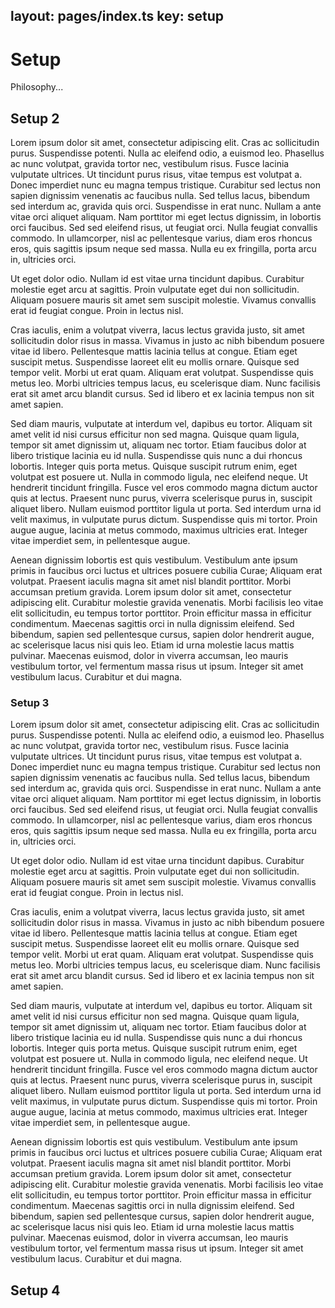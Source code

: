 layout: pages/index.ts
key: setup
---

# Setup

Philosophy...

## Setup 2

Lorem ipsum dolor sit amet, consectetur adipiscing elit. Cras ac sollicitudin purus. Suspendisse potenti. Nulla ac eleifend odio, a euismod leo. Phasellus ac nunc volutpat, gravida tortor nec, vestibulum risus. Fusce lacinia vulputate ultrices. Ut tincidunt purus risus, vitae tempus est volutpat a. Donec imperdiet nunc eu magna tempus tristique. Curabitur sed lectus non sapien dignissim venenatis ac faucibus nulla. Sed tellus lacus, bibendum sed interdum ac, gravida quis orci. Suspendisse in erat nunc. Nullam a ante vitae orci aliquet aliquam. Nam porttitor mi eget lectus dignissim, in lobortis orci faucibus. Sed sed eleifend risus, ut feugiat orci. Nulla feugiat convallis commodo. In ullamcorper, nisl ac pellentesque varius, diam eros rhoncus eros, quis sagittis ipsum neque sed massa. Nulla eu ex fringilla, porta arcu in, ultricies orci.

Ut eget dolor odio. Nullam id est vitae urna tincidunt dapibus. Curabitur molestie eget arcu at sagittis. Proin vulputate eget dui non sollicitudin. Aliquam posuere mauris sit amet sem suscipit molestie. Vivamus convallis erat id feugiat congue. Proin in lectus nisl.

Cras iaculis, enim a volutpat viverra, lacus lectus gravida justo, sit amet sollicitudin dolor risus in massa. Vivamus in justo ac nibh bibendum posuere vitae id libero. Pellentesque mattis lacinia tellus at congue. Etiam eget suscipit metus. Suspendisse laoreet elit eu mollis ornare. Quisque sed tempor velit. Morbi ut erat quam. Aliquam erat volutpat. Suspendisse quis metus leo. Morbi ultricies tempus lacus, eu scelerisque diam. Nunc facilisis erat sit amet arcu blandit cursus. Sed id libero et ex lacinia tempus non sit amet sapien.

Sed diam mauris, vulputate at interdum vel, dapibus eu tortor. Aliquam sit amet velit id nisi cursus efficitur non sed magna. Quisque quam ligula, tempor sit amet dignissim ut, aliquam nec tortor. Etiam faucibus dolor at libero tristique lacinia eu id nulla. Suspendisse quis nunc a dui rhoncus lobortis. Integer quis porta metus. Quisque suscipit rutrum enim, eget volutpat est posuere ut. Nulla in commodo ligula, nec eleifend neque. Ut hendrerit tincidunt fringilla. Fusce vel eros commodo magna dictum auctor quis at lectus. Praesent nunc purus, viverra scelerisque purus in, suscipit aliquet libero. Nullam euismod porttitor ligula ut porta. Sed interdum urna id velit maximus, in vulputate purus dictum. Suspendisse quis mi tortor. Proin augue augue, lacinia at metus commodo, maximus ultricies erat. Integer vitae imperdiet sem, in pellentesque augue.

Aenean dignissim lobortis est quis vestibulum. Vestibulum ante ipsum primis in faucibus orci luctus et ultrices posuere cubilia Curae; Aliquam erat volutpat. Praesent iaculis magna sit amet nisl blandit porttitor. Morbi accumsan pretium gravida. Lorem ipsum dolor sit amet, consectetur adipiscing elit. Curabitur molestie gravida venenatis. Morbi facilisis leo vitae elit sollicitudin, eu tempus tortor porttitor. Proin efficitur massa in efficitur condimentum. Maecenas sagittis orci in nulla dignissim eleifend. Sed bibendum, sapien sed pellentesque cursus, sapien dolor hendrerit augue, ac scelerisque lacus nisi quis leo. Etiam id urna molestie lacus mattis pulvinar. Maecenas euismod, dolor in viverra accumsan, leo mauris vestibulum tortor, vel fermentum massa risus ut ipsum. Integer sit amet vestibulum lacus. Curabitur et dui magna.

### Setup 3

Lorem ipsum dolor sit amet, consectetur adipiscing elit. Cras ac sollicitudin purus. Suspendisse potenti. Nulla ac eleifend odio, a euismod leo. Phasellus ac nunc volutpat, gravida tortor nec, vestibulum risus. Fusce lacinia vulputate ultrices. Ut tincidunt purus risus, vitae tempus est volutpat a. Donec imperdiet nunc eu magna tempus tristique. Curabitur sed lectus non sapien dignissim venenatis ac faucibus nulla. Sed tellus lacus, bibendum sed interdum ac, gravida quis orci. Suspendisse in erat nunc. Nullam a ante vitae orci aliquet aliquam. Nam porttitor mi eget lectus dignissim, in lobortis orci faucibus. Sed sed eleifend risus, ut feugiat orci. Nulla feugiat convallis commodo. In ullamcorper, nisl ac pellentesque varius, diam eros rhoncus eros, quis sagittis ipsum neque sed massa. Nulla eu ex fringilla, porta arcu in, ultricies orci.

Ut eget dolor odio. Nullam id est vitae urna tincidunt dapibus. Curabitur molestie eget arcu at sagittis. Proin vulputate eget dui non sollicitudin. Aliquam posuere mauris sit amet sem suscipit molestie. Vivamus convallis erat id feugiat congue. Proin in lectus nisl.

Cras iaculis, enim a volutpat viverra, lacus lectus gravida justo, sit amet sollicitudin dolor risus in massa. Vivamus in justo ac nibh bibendum posuere vitae id libero. Pellentesque mattis lacinia tellus at congue. Etiam eget suscipit metus. Suspendisse laoreet elit eu mollis ornare. Quisque sed tempor velit. Morbi ut erat quam. Aliquam erat volutpat. Suspendisse quis metus leo. Morbi ultricies tempus lacus, eu scelerisque diam. Nunc facilisis erat sit amet arcu blandit cursus. Sed id libero et ex lacinia tempus non sit amet sapien.

Sed diam mauris, vulputate at interdum vel, dapibus eu tortor. Aliquam sit amet velit id nisi cursus efficitur non sed magna. Quisque quam ligula, tempor sit amet dignissim ut, aliquam nec tortor. Etiam faucibus dolor at libero tristique lacinia eu id nulla. Suspendisse quis nunc a dui rhoncus lobortis. Integer quis porta metus. Quisque suscipit rutrum enim, eget volutpat est posuere ut. Nulla in commodo ligula, nec eleifend neque. Ut hendrerit tincidunt fringilla. Fusce vel eros commodo magna dictum auctor quis at lectus. Praesent nunc purus, viverra scelerisque purus in, suscipit aliquet libero. Nullam euismod porttitor ligula ut porta. Sed interdum urna id velit maximus, in vulputate purus dictum. Suspendisse quis mi tortor. Proin augue augue, lacinia at metus commodo, maximus ultricies erat. Integer vitae imperdiet sem, in pellentesque augue.

Aenean dignissim lobortis est quis vestibulum. Vestibulum ante ipsum primis in faucibus orci luctus et ultrices posuere cubilia Curae; Aliquam erat volutpat. Praesent iaculis magna sit amet nisl blandit porttitor. Morbi accumsan pretium gravida. Lorem ipsum dolor sit amet, consectetur adipiscing elit. Curabitur molestie gravida venenatis. Morbi facilisis leo vitae elit sollicitudin, eu tempus tortor porttitor. Proin efficitur massa in efficitur condimentum. Maecenas sagittis orci in nulla dignissim eleifend. Sed bibendum, sapien sed pellentesque cursus, sapien dolor hendrerit augue, ac scelerisque lacus nisi quis leo. Etiam id urna molestie lacus mattis pulvinar. Maecenas euismod, dolor in viverra accumsan, leo mauris vestibulum tortor, vel fermentum massa risus ut ipsum. Integer sit amet vestibulum lacus. Curabitur et dui magna.

## Setup 4
